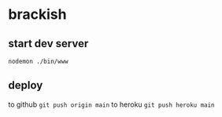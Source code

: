 # brackish

## start dev server
`nodemon ./bin/www`

## deploy
to github `git push origin main`
to heroku `git push heroku main`